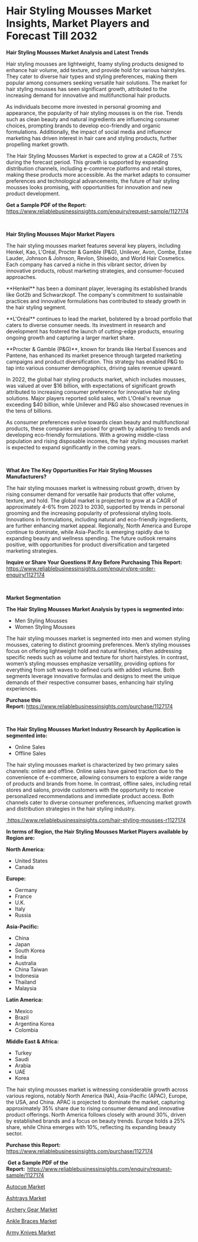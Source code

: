 <p><h1>Hair Styling Mousses Market Insights, Market Players and Forecast Till 2032</h1></p><p><strong>Hair Styling Mousses Market Analysis and Latest Trends</strong></p>
<p><p>Hair styling mousses are lightweight, foamy styling products designed to enhance hair volume, add texture, and provide hold for various hairstyles. They cater to diverse hair types and styling preferences, making them popular among consumers seeking versatile hair solutions. The market for hair styling mousses has seen significant growth, attributed to the increasing demand for innovative and multifunctional hair products. </p><p>As individuals become more invested in personal grooming and appearance, the popularity of hair styling mousses is on the rise. Trends such as clean beauty and natural ingredients are influencing consumer choices, prompting brands to develop eco-friendly and organic formulations. Additionally, the impact of social media and influencer marketing has driven interest in hair care and styling products, further propelling market growth.</p><p>The Hair Styling Mousses Market is expected to grow at a CAGR of 7.5% during the forecast period. This growth is supported by expanding distribution channels, including e-commerce platforms and retail stores, making these products more accessible. As the market adapts to consumer preferences and technological advancements, the future of hair styling mousses looks promising, with opportunities for innovation and new product development.</p></p>
<p><strong>Get a Sample PDF of the Report:&nbsp;</strong> <a href="https://www.reliablebusinessinsights.com/enquiry/request-sample/1127174?utm_campaign=1847&utm_medium=2&utm_source=Github&utm_content=ia&utm_term=05042025&utm_id=hair-styling-mousses">https://www.reliablebusinessinsights.com/enquiry/request-sample/1127174</a></p>
<p>&nbsp;</p>
<p><strong>Hair Styling Mousses Major Market Players</strong></p>
<p><p>The hair styling mousses market features several key players, including Henkel, Kao, L'Oréal, Procter & Gamble (P&G), Unilever, Avon, Combe, Estee Lauder, Johnson & Johnson, Revlon, Shiseido, and World Hair Cosmetics. Each company has carved a niche in this vibrant sector, driven by innovative products, robust marketing strategies, and consumer-focused approaches.</p><p>**Henkel** has been a dominant player, leveraging its established brands like Got2b and Schwarzkopf. The company's commitment to sustainable practices and innovative formulations has contributed to steady growth in the hair styling segment. </p><p>**L'Oréal** continues to lead the market, bolstered by a broad portfolio that caters to diverse consumer needs. Its investment in research and development has fostered the launch of cutting-edge products, ensuring ongoing growth and capturing a larger market share.</p><p>**Procter & Gamble (P&G)**, known for brands like Herbal Essences and Pantene, has enhanced its market presence through targeted marketing campaigns and product diversification. This strategy has enabled P&G to tap into various consumer demographics, driving sales revenue upward.</p><p>In 2022, the global hair styling products market, which includes mousses, was valued at over $16 billion, with expectations of significant growth attributed to increasing consumer preference for innovative hair styling solutions. Major players reported solid sales, with L'Oréal's revenue exceeding $40 billion, while Unilever and P&G also showcased revenues in the tens of billions. </p><p>As consumer preferences evolve towards clean beauty and multifunctional products, these companies are poised for growth by adapting to trends and developing eco-friendly formulations. With a growing middle-class population and rising disposable incomes, the hair styling mousses market is expected to expand significantly in the coming years.</p></p>
<p>&nbsp;</p>
<p><strong>What Are The Key Opportunities For Hair Styling Mousses Manufacturers?</strong></p>
<p><p>The hair styling mousses market is witnessing robust growth, driven by rising consumer demand for versatile hair products that offer volume, texture, and hold. The global market is projected to grow at a CAGR of approximately 4-6% from 2023 to 2030, supported by trends in personal grooming and the increasing popularity of professional styling tools. Innovations in formulations, including natural and eco-friendly ingredients, are further enhancing market appeal. Regionally, North America and Europe continue to dominate, while Asia-Pacific is emerging rapidly due to expanding beauty and wellness spending. The future outlook remains positive, with opportunities for product diversification and targeted marketing strategies.</p></p>
<p><strong>Inquire or Share Your Questions If Any Before Purchasing This Report:</strong> <a href="https://www.reliablebusinessinsights.com/enquiry/pre-order-enquiry/1127174?utm_campaign=1847&utm_medium=2&utm_source=Github&utm_content=ia&utm_term=05042025&utm_id=hair-styling-mousses">https://www.reliablebusinessinsights.com/enquiry/pre-order-enquiry/1127174</a></p>
<p>&nbsp;</p>
<p><strong>Market Segmentation</strong></p>
<p><strong>The Hair Styling Mousses Market Analysis by types is segmented into:</strong></p>
<p><ul><li>Men Styling Mousses</li><li>Women Styling Mousses</li></ul></p>
<p><p>The hair styling mousses market is segmented into men and women styling mousses, catering to distinct grooming preferences. Men’s styling mousses focus on offering lightweight hold and natural finishes, often addressing specific needs such as volume and texture for short hairstyles. In contrast, women’s styling mousses emphasize versatility, providing options for everything from soft waves to defined curls with added volume. Both segments leverage innovative formulas and designs to meet the unique demands of their respective consumer bases, enhancing hair styling experiences.</p></p>
<p><strong>Purchase this Report:&nbsp;</strong><a href="https://www.reliablebusinessinsights.com/purchase/1127174?utm_campaign=1847&utm_medium=2&utm_source=Github&utm_content=ia&utm_term=05042025&utm_id=hair-styling-mousses">https://www.reliablebusinessinsights.com/purchase/1127174</a></p>
<p>&nbsp;</p>
<p><strong>The Hair Styling Mousses Market Industry Research by Application is segmented into:</strong></p>
<p><ul><li>Online Sales</li><li>Offline Sales</li></ul></p>
<p><p>The hair styling mousses market is characterized by two primary sales channels: online and offline. Online sales have gained traction due to the convenience of e-commerce, allowing consumers to explore a wide range of products and brands from home. In contrast, offline sales, including retail stores and salons, provide customers with the opportunity to receive personalized recommendations and immediate product access. Both channels cater to diverse consumer preferences, influencing market growth and distribution strategies in the hair styling industry.</p></p>
<p><a href="https://www.reliablebusinessinsights.com/hair-styling-mousses-r1127174?utm_campaign=1847&utm_medium=2&utm_source=Github&utm_content=ia&utm_term=05042025&utm_id=hair-styling-mousses">&nbsp;https://www.reliablebusinessinsights.com/hair-styling-mousses-r1127174</a></p>
<p><strong>In terms of Region, the Hair Styling Mousses Market Players available by Region are:</strong></p>
<p>
    <p> <strong> North America: </strong>
        <ul>
            <li>United States</li>
            <li>Canada</li>
        </ul>
        </p> 
    <p> <strong> Europe: </strong>
        <ul>
            <li>Germany</li>
            <li>France</li>
            <li>U.K.</li>
            <li>Italy</li>
            <li>Russia</li>
        </ul>
        </p> 
    <p> <strong> Asia-Pacific: </strong>
        <ul>
            <li>China</li>
            <li>Japan</li>
            <li>South Korea</li>
            <li>India</li>
            <li>Australia</li>
            <li>China Taiwan</li>
            <li>Indonesia</li>
            <li>Thailand</li>
            <li>Malaysia</li>
        </ul>
        </p> 
    <p> <strong> Latin America: </strong>
        <ul>
            <li>Mexico</li>
            <li>Brazil</li>
            <li>Argentina Korea</li>
            <li>Colombia</li>
        </ul>
        </p> 
    <p> <strong> Middle East & Africa: </strong>
        <ul>
            <li>Turkey</li>
            <li>Saudi</li>
            <li>Arabia</li>
            <li>UAE</li>
            <li>Korea</li>
        </ul>
    </p>
    </p>
<p><p>The hair styling mousses market is witnessing considerable growth across various regions, notably North America (NA), Asia-Pacific (APAC), Europe, the USA, and China. APAC is projected to dominate the market, capturing approximately 35% share due to rising consumer demand and innovative product offerings. North America follows closely with around 30%, driven by established brands and a focus on beauty trends. Europe holds a 25% share, while China emerges with 10%, reflecting its expanding beauty sector.</p></p>
<p><strong>Purchase this Report: </strong><a href="https://www.reliablebusinessinsights.com/purchase/1127174?utm_campaign=1847&utm_medium=2&utm_source=Github&utm_content=ia&utm_term=05042025&utm_id=hair-styling-mousses">https://www.reliablebusinessinsights.com/purchase/1127174</a></p>
<p>&nbsp;<strong>Get a Sample PDF of the Report:&nbsp;&nbsp;</strong><a href="https://www.reliablebusinessinsights.com/enquiry/request-sample/1127174?utm_campaign=1847&utm_medium=2&utm_source=Github&utm_content=ia&utm_term=05042025&utm_id=hair-styling-mousses">https://www.reliablebusinessinsights.com/enquiry/request-sample/1127174</a></p>
<p><strong></strong></p>
<p><p><a href="https://github.com/kitsossadien/Market-Research-Report-List-1/blob/main/autocue-market.md?utm_campaign=1847&utm_medium=2&utm_source=Github&utm_content=ia&utm_term=05042025&utm_id=hair-styling-mousses">Autocue Market</a></p><p><a href="https://github.com/olesjaquah/Market-Research-Report-List-1/blob/main/ashtrays-market.md?utm_campaign=1847&utm_medium=2&utm_source=Github&utm_content=ia&utm_term=05042025&utm_id=hair-styling-mousses">Ashtrays Market</a></p><p><a href="https://github.com/edriceakeime/Market-Research-Report-List-1/blob/main/archery-gear-market.md?utm_campaign=1847&utm_medium=2&utm_source=Github&utm_content=ia&utm_term=05042025&utm_id=hair-styling-mousses">Archery Gear Market</a></p><p><a href="https://github.com/kitkaeberz5z/Market-Research-Report-List-1/blob/main/ankle-braces-market.md?utm_campaign=1847&utm_medium=2&utm_source=Github&utm_content=ia&utm_term=05042025&utm_id=hair-styling-mousses">Ankle Braces Market</a></p><p><a href="https://github.com/seppelharjap/Market-Research-Report-List-1/blob/main/army-knives-market.md?utm_campaign=1847&utm_medium=2&utm_source=Github&utm_content=ia&utm_term=05042025&utm_id=hair-styling-mousses">Army Knives Market</a></p></p>